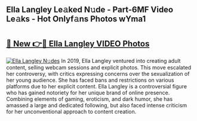 ## Ella Langley Le𝚊ked N𝚞de - Part-6MF Video Le𝚊ks - Hot Onlyf𝚊ns Photos wYma1

# <h2><a href="http://ac41639.deff.icu/?id=Ella+Langley">🔗 New 👉🔴 Ella Langley VIDEO Photos</a></h2>

[![Ella Langley N𝚞des](https://i.imgur.com/rIISA9y.gif)](http://ac41639.deff.icu/?id=Ella+Langley)
In 2019, Ella Langley ventured into creating adult content, selling webcam sessions and explicit photos. This move escalated her controversy, with critics expressing concerns over the sexualization of her young audience. She has faced bans and restrictions on various platforms due to her explicit content. Ella Langley is a controversial figure who has gained notoriety for her unique brand of online presence. Combining elements of gaming, eroticism, and dark humor, she has amassed a large and dedicated following, but also faced intense criticism for her unconventional approach to content creation.
